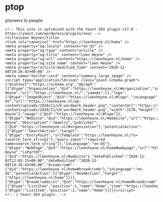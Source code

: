 # ptop
pioneers to people 
<!DOCTYPE html>
<html lang="en-US" data-semplice="5.3.2">
	<head>
		<meta charset="UTF-8" />
		<meta name="viewport" content="width=device-width, initial-scale=1.0, maximum-scale=1.0" />
		<meta name='robots' content='index, follow, max-image-preview:large, max-snippet:-1, max-video-preview:-1' />

	<!-- This site is optimized with the Yoast SEO plugin v17.6 - https://yoast.com/wordpress/plugins/seo/ -->
	<title>Leen Heyne</title>
	<link rel="canonical" href="https://leenheyne.nl/home" />
	<meta property="og:locale" content="en_US" />
	<meta property="og:type" content="article" />
	<meta property="og:title" content="Leen Heyne" />
	<meta property="og:url" content="https://leenheyne.nl/home" />
	<meta property="og:site_name" content="Leen Heyne" />
	<meta property="article:modified_time" content="2020-12-08T19:26:43+00:00" />
	<meta name="twitter:card" content="summary_large_image" />
	<script type="application/ld+json" class="yoast-schema-graph">{"@context":"https://schema.org","@graph":[{"@type":"Organization","@id":"https://leenheyne.nl/#organization","name":"Leen Heyne","url":"https://leenheyne.nl/","sameAs":[],"logo":{"@type":"ImageObject","@id":"https://leenheyne.nl/#logo","inLanguage":"en-US","url":"https://leenheyne.nl/wp-content/uploads/2020/11/LH_wordmark_header.png","contentUrl":"https://leenheyne.nl/wp-content/uploads/2020/11/LH_wordmark_header.png","width":3170,"height":374,"caption":"Leen Heyne"},"image":{"@id":"https://leenheyne.nl/#logo"}},{"@type":"WebSite","@id":"https://leenheyne.nl/#website","url":"https://leenheyne.nl/","name":"Leen Heyne","description":"Jewelry","publisher":{"@id":"https://leenheyne.nl/#organization"},"potentialAction":[{"@type":"SearchAction","target":{"@type":"EntryPoint","urlTemplate":"https://leenheyne.nl/?s={search_term_string}"},"query-input":"required name=search_term_string"}],"inLanguage":"en-US"},{"@type":"WebPage","@id":"https://leenheyne.nl/home#webpage","url":"https://leenheyne.nl/home","name":"Leen Heyne","isPartOf":{"@id":"https://leenheyne.nl/#website"},"datePublished":"2020-11-02T12:02:15+00:00","dateModified":"2020-12-08T19:26:43+00:00","breadcrumb":{"@id":"https://leenheyne.nl/home#breadcrumb"},"inLanguage":"en-US","potentialAction":[{"@type":"ReadAction","target":["https://leenheyne.nl/home"]}]},{"@type":"BreadcrumbList","@id":"https://leenheyne.nl/home#breadcrumb","itemListElement":[{"@type":"ListItem","position":1,"name":"Home","item":"https://leenheyne.nl/"},{"@type":"ListItem","position":2,"name":"Home"}]}]}</script>
	<!-- / Yoast SEO plugin. -->


<link rel='dns-prefetch' href='//s.w.org' />
		<script type="text/javascript">
			window._wpemojiSettings = {"baseUrl":"https:\/\/s.w.org\/images\/core\/emoji\/13.1.0\/72x72\/","ext":".png","svgUrl":"https:\/\/s.w.org\/images\/core\/emoji\/13.1.0\/svg\/","svgExt":".svg","source":{"concatemoji":"https:\/\/leenheyne.nl\/wp-includes\/js\/wp-emoji-release.min.js?ver=5.8.2"}};
			!function(e,a,t){var n,r,o,i=a.createElement("canvas"),p=i.getContext&&i.getContext("2d");function s(e,t){var a=String.fromCharCode;p.clearRect(0,0,i.width,i.height),p.fillText(a.apply(this,e),0,0);e=i.toDataURL();return p.clearRect(0,0,i.width,i.height),p.fillText(a.apply(this,t),0,0),e===i.toDataURL()}function c(e){var t=a.createElement("script");t.src=e,t.defer=t.type="text/javascript",a.getElementsByTagName("head")[0].appendChild(t)}for(o=Array("flag","emoji"),t.supports={everything:!0,everythingExceptFlag:!0},r=0;r<o.length;r++)t.supports[o[r]]=function(e){if(!p||!p.fillText)return!1;switch(p.textBaseline="top",p.font="600 32px Arial",e){case"flag":return s([127987,65039,8205,9895,65039],[127987,65039,8203,9895,65039])?!1:!s([55356,56826,55356,56819],[55356,56826,8203,55356,56819])&&!s([55356,57332,56128,56423,56128,56418,56128,56421,56128,56430,56128,56423,56128,56447],[55356,57332,8203,56128,56423,8203,56128,56418,8203,56128,56421,8203,56128,56430,8203,56128,56423,8203,56128,56447]);case"emoji":return!s([10084,65039,8205,55357,56613],[10084,65039,8203,55357,56613])}return!1}(o[r]),t.supports.everything=t.supports.everything&&t.supports[o[r]],"flag"!==o[r]&&(t.supports.everythingExceptFlag=t.supports.everythingExceptFlag&&t.supports[o[r]]);t.supports.everythingExceptFlag=t.supports.everythingExceptFlag&&!t.supports.flag,t.DOMReady=!1,t.readyCallback=function(){t.DOMReady=!0},t.supports.everything||(n=function(){t.readyCallback()},a.addEventListener?(a.addEventListener("DOMContentLoaded",n,!1),e.addEventListener("load",n,!1)):(e.attachEvent("onload",n),a.attachEvent("onreadystatechange",function(){"complete"===a.readyState&&t.readyCallback()})),(n=t.source||{}).concatemoji?c(n.concatemoji):n.wpemoji&&n.twemoji&&(c(n.twemoji),c(n.wpemoji)))}(window,document,window._wpemojiSettings);
		</script>
		<style type="text/css">
img.wp-smiley,
img.emoji {
	display: inline !important;
	border: none !important;
	box-shadow: none !important;
	height: 1em !important;
	width: 1em !important;
	margin: 0 .07em !important;
	vertical-align: -0.1em !important;
	background: none !important;
	padding: 0 !important;
}
</style>
	<link rel='stylesheet' id='wp-block-library-css'  href='https://leenheyne.nl/wp-includes/css/dist/block-library/style.min.css?ver=5.8.2' type='text/css' media='all' />
<link rel='stylesheet' id='semplice-stylesheet-css'  href='https://leenheyne.nl/wp-content/themes/semplice5/style.css?ver=5.3.2' type='text/css' media='all' />
<link rel='stylesheet' id='semplice-frontend-stylesheet-css'  href='https://leenheyne.nl/wp-content/themes/semplice5/assets/css/frontend.min.css?ver=5.3.2' type='text/css' media='all' />
<link rel='stylesheet' id='mediaelement-css'  href='https://leenheyne.nl/wp-includes/js/mediaelement/mediaelementplayer-legacy.min.css?ver=4.2.16' type='text/css' media='all' />
<script type='text/javascript' src='https://leenheyne.nl/wp-includes/js/jquery/jquery.min.js?ver=3.6.0' id='jquery-core-js'></script>
<script type='text/javascript' src='https://leenheyne.nl/wp-includes/js/jquery/jquery-migrate.min.js?ver=3.3.2' id='jquery-migrate-js'></script>
<link rel="https://api.w.org/" href="https://leenheyne.nl/wp-json/" /><link rel="alternate" type="application/json" href="https://leenheyne.nl/wp-json/wp/v2/pages/107" /><link rel="EditURI" type="application/rsd+xml" title="RSD" href="https://leenheyne.nl/xmlrpc.php?rsd" />
<link rel="wlwmanifest" type="application/wlwmanifest+xml" href="https://leenheyne.nl/wp-includes/wlwmanifest.xml" /> 
<link rel='shortlink' href='https://leenheyne.nl/?p=107' />
<link rel="alternate" type="application/json+oembed" href="https://leenheyne.nl/wp-json/oembed/1.0/embed?url=https%3A%2F%2Fleenheyne.nl%2Fhome" />
<link rel="alternate" type="text/xml+oembed" href="https://leenheyne.nl/wp-json/oembed/1.0/embed?url=https%3A%2F%2Fleenheyne.nl%2Fhome&#038;format=xml" />
<style type="text/css" id="semplice-webfonts-selfhosted">@font-face {font-family: 'Signifier-Regular';src: url('https://leenheyne.nl/wp-content/uploads/2020/10/Signifier-Regular.woff') format('woff');src: url('https://leenheyne.nl/wp-content/uploads/2020/10/Signifier-Regular.woff2') format('woff2');}@font-face {font-family: 'Signifier-RegularItalic';src: url('https://leenheyne.nl/wp-content/uploads/2020/10/Signifier-RegularItalic.woff') format('woff');}</style><style type="text/css" id="semplice-webfonts-css">.font_kwljoxeik, [data-font="font_kwljoxeik"], [data-font="font_kwljoxeik"] li a, #content-holder h1, #content-holder h2, #content-holder h3, #content-holder h4, #content-holder h5, #content-holder h6, #content-holder p, #content-holder li {font-family: "Signifier-Regular", sans-serif;font-weight: 400;font-style: normal;}.font_l6bu892dr, [data-font="font_l6bu892dr"], [data-font="font_l6bu892dr"] li a {font-family: "Signifier-RegularItalic", sans-serif;font-weight: 400;font-style: normal;}</style>
		<style type="text/css" id="semplice-custom-css">
			
				@media screen and (min-width: 1170px) {
					.container-fluid, .container, .admin-container {
						padding: 0 1.66667rem 0 1.66667rem;
					}
				}
			.container {
			max-width: 1230px;
		}@media screen and (max-width: 1169px) { .row {
			margin-left: -15px;
			margin-right: -15px;
		}.column, .grid-column {
			padding-left: 15px;
			padding-right: 15px;
		}}@media screen and (min-width: 1170px) { .row {
			margin-left: -15px;
			margin-right: -15px;
		}.column, .grid-column {
			padding-left: 15px;
			padding-right: 15px;
		}}
			#content-holder p, #content-holder li { font-size: 0.8888888888888888rem;line-height: 1.5555555555556;}#content-holder .is-content p { margin-bottom: 1.5555555555556em; }@media screen and (min-width: 992px) and (max-width: 1169.98px) { }@media screen and (min-width: 768px) and (max-width: 991.98px) { #content-holder p { font-size: 0.78rem;}}@media screen and (min-width: 544px) and (max-width: 767.98px) { #content-holder p { font-size: 0.78rem;}}@media screen and (max-width: 543.98px) { #content-holder p { font-size: 1rem;}}
			
			
		.project-panel {
			background: #f5f5f5;
			padding: 2.5rem 0rem;
		}
		[data-pp-gutter="no"] .project-panel .pp-thumbs,
		.project-panel .pp-thumbs {
			margin-bottom: -1.666666666666667rem;
		}
		#content-holder .panel-label, .projectnav-preview .panel-label {
			color: #000000;
			font-size: 1.777777777777778rem;
			text-transform: none;
			padding-left: 0rem;
			padding-bottom: 1.666666666666667rem;
			text-align: left;
			line-height: 1;
		}
		.project-panel .pp-title {
			padding: 0.5555555555555556rem 0rem 1.666666666666667rem 0rem;
		}
		.project-panel .pp-title a {
			color: #000000; 
			font-size: 0.7222222222222222rem; 
			text-transform: none;
		} 
		.project-panel .pp-title span {
			color: #999999;
			font-size: 0.7222222222222222rem;
			text-transform: none;
		}
		.semplice-next-prev {
			background: #ffffff;
			padding: 0rem 0rem 0rem 0rem;
		}
		.semplice-next-prev .np-inner {
			height: 10rem;
		}
		.semplice-next-prev .np-inner .np-link .np-prefix,
		.semplice-next-prev .np-inner .np-link .np-label {
			color: #000000;
			font-size: 1.555555555555556rem;
			text-transform: none;
			letter-spacing: 0rem;
		}
		.semplice-next-prev .np-inner .np-link .np-text-above {
			padding-bottom: 2px;
		}
		.semplice-next-prev .np-inner .np-link .np-label-above {
			color: #aaaaaa;
			font-size: 0.7777777777777778rem;
			text-transform: uppercase;
			letter-spacing: 1px;
		}
		.semplice-next-prev .np-inner .np-link .np-text {
			padding: 0rem 0rem;
		}
		.semplice-next .np-text {
			margin-right: -0rem;
		}
		.semplice-next-prev .nextprev-seperator {
			width: 1px;
			margin: 1.666666666666667rem -0px;
			background: #000000;
		}
	
			.np-link:hover {
				background: #ffffff;
			}
			.np-link:hover .np-text .np-label,
			.np-link:hover .np-text .np-prefix {
				color: #000000 !important;
			}
			.np-link:hover .np-label-above {
				color: #000000 !important;
			}
		
			.is-content { color: #1D1D1B; }a { color: #1d1d1b; }a:hover { color: #666666; }
			#content-holder .thumb .thumb-inner .thumb-hover {background-color: rgba(0, 0, 0, 0.5);background-size: auto;background-position: 0% 0%;background-repeat: no-repeat;}#content-holder .thumb .thumb-hover-meta { padding: 2.22rem; }#content-holder .thumb .thumb-hover-meta .title { color: #ffffff; font-size: 1.33rem; text-transform: none; }#content-holder .thumb .thumb-hover-meta .category { color: #999999; font-size: 1rem; text-transform: none; }#content-holder .thumb video { opacity: 1; }
		</style>
	
		<style type="text/css" id="107-post-css">
			#content-107 #section_2net2q6rv {padding-top: 3.3333333333333335rem;padding-bottom: 6.666666666666667rem;}@media screen and (min-width: 544px) and (max-width: 767.98px) { #content-107 #section_2net2q6rv {padding-top: 3.3333333333333335rem;padding-bottom: 5.555555555555555rem;}}@media screen and (max-width: 543.98px) { #content-107 #section_2net2q6rv {padding-bottom: 5.555555555555555rem;}}#content-107 #content_4db549o03 {padding-top: 0rem;padding-right: 1.1111111111111112rem;padding-left: 1.1111111111111112rem;}#content-107 #content_4db549o03 .is-content {}@media screen and (min-width: 992px) and (max-width: 1169.98px) { #content-107 #content_4db549o03 {padding-right: 2.2222222222222223rem;padding-left: 2.2222222222222223rem;}#content-107 #content_4db549o03 .is-content {}}@media screen and (min-width: 768px) and (max-width: 991.98px) { #content-107 #content_4db549o03 {padding-right: 1.6666666666666667rem;padding-left: 1.6666666666666667rem;}#content-107 #content_4db549o03 .is-content {}}@media screen and (min-width: 544px) and (max-width: 767.98px) { #content-107 #content_4db549o03 {padding-right: 1.6666666666666667rem;padding-left: 1.6666666666666667rem;}#content-107 #content_4db549o03 .is-content {}}@media screen and (max-width: 543.98px) { #content-107 #content_4db549o03 {padding-right: 1.1111111111111112rem;padding-left: 1.1111111111111112rem;}#content-107 #content_4db549o03 .is-content {}}#content-107 #section_cjm94noo3 {padding-bottom: 6.666666666666667rem;}@media screen and (min-width: 544px) and (max-width: 767.98px) { #content-107 #section_cjm94noo3 {padding-bottom: 5.555555555555555rem;}}@media screen and (max-width: 543.98px) { #content-107 #section_cjm94noo3 {padding-bottom: 5.555555555555555rem;}}#content-107 #content_5th36az82 {padding-right: 0rem;padding-left: 0rem;}#content-107 #content_5th36az82 .is-content {}@media screen and (min-width: 768px) and (max-width: 991.98px) { #content-107 #content_5th36az82 {padding-right: 1.6666666666666667rem;padding-left: 1.6666666666666667rem;}#content-107 #content_5th36az82 .is-content {}}@media screen and (min-width: 544px) and (max-width: 767.98px) { #content-107 #content_5th36az82 {padding-right: 1.6666666666666667rem;padding-left: 1.6666666666666667rem;}#content-107 #content_5th36az82 .is-content {}}@media screen and (max-width: 543.98px) { #content-107 #content_5th36az82 {padding-right: 1.1111111111111112rem;padding-left: 1.1111111111111112rem;}#content-107 #content_5th36az82 .is-content {}}#content-107 #section_f10bb8e9d {padding-top: 0rem;padding-bottom: 6.666666666666667rem;}@media screen and (min-width: 544px) and (max-width: 767.98px) { #content-107 #section_f10bb8e9d {padding-bottom: 5.555555555555555rem;}}@media screen and (max-width: 543.98px) { #content-107 #section_f10bb8e9d {padding-bottom: 5.555555555555555rem;}}#content-107 #content_e03023b2f {padding-top: 0rem;padding-right: 0rem;padding-left: 0rem;}#content-107 #content_e03023b2f .is-content {}@media screen and (min-width: 992px) and (max-width: 1169.98px) { #content-107 #content_e03023b2f {padding-right: 1.6666666666666667rem;padding-left: 1.6666666666666667rem;}#content-107 #content_e03023b2f .is-content {}}@media screen and (min-width: 768px) and (max-width: 991.98px) { #content-107 #content_e03023b2f {padding-right: 1.6666666666666667rem;padding-left: 1.6666666666666667rem;}#content-107 #content_e03023b2f .is-content {}}@media screen and (min-width: 544px) and (max-width: 767.98px) { #content-107 #content_e03023b2f {padding-right: 11.11111111111111rem;padding-left: 11.11111111111111rem;}#content-107 #content_e03023b2f .is-content {}}@media screen and (max-width: 543.98px) { #content-107 #content_e03023b2f {padding-right: 5.555555555555555rem;padding-left: 5.555555555555555rem;}#content-107 #content_e03023b2f .is-content {}}#content-107 #section_5bfbfa1ff {padding-top: 0rem;padding-bottom: 6.666666666666667rem;}@media screen and (min-width: 544px) and (max-width: 767.98px) { #content-107 #section_5bfbfa1ff {padding-bottom: 5.555555555555555rem;}}@media screen and (max-width: 543.98px) { #content-107 #section_5bfbfa1ff {padding-bottom: 5.555555555555555rem;}}#content-107 #content_1c1ce8733 {padding-top: 0rem;padding-right: 1.1111111111111112rem;padding-left: 1.1111111111111112rem;}#content-107 #content_1c1ce8733 .is-content {}@media screen and (min-width: 992px) and (max-width: 1169.98px) { #content-107 #content_1c1ce8733 {padding-right: 2.2222222222222223rem;padding-left: 2.2222222222222223rem;}#content-107 #content_1c1ce8733 .is-content {}}@media screen and (min-width: 768px) and (max-width: 991.98px) { #content-107 #content_1c1ce8733 {padding-right: 1.6666666666666667rem;padding-left: 1.6666666666666667rem;}#content-107 #content_1c1ce8733 .is-content {}}@media screen and (min-width: 544px) and (max-width: 767.98px) { #content-107 #content_1c1ce8733 {padding-right: 1.6666666666666667rem;padding-left: 1.6666666666666667rem;}#content-107 #content_1c1ce8733 .is-content {}}@media screen and (max-width: 543.98px) { #content-107 #content_1c1ce8733 {padding-right: 1.1111111111111112rem;padding-left: 1.1111111111111112rem;}#content-107 #content_1c1ce8733 .is-content {}}#content-107 #section_4f0c2a7aa {padding-top: 0rem;padding-bottom: 6.666666666666667rem;}@media screen and (min-width: 544px) and (max-width: 767.98px) { #content-107 #section_4f0c2a7aa {padding-bottom: 5.555555555555555rem;}}@media screen and (max-width: 543.98px) { #content-107 #section_4f0c2a7aa {padding-bottom: 5.555555555555555rem;}}#content-107 #content_dd05d9693 {padding-top: 0rem;padding-right: 1.1111111111111112rem;padding-left: 1.1111111111111112rem;}#content-107 #content_dd05d9693 .is-content {}@media screen and (min-width: 992px) and (max-width: 1169.98px) { #content-107 #content_dd05d9693 {padding-right: 2.2222222222222223rem;padding-left: 2.2222222222222223rem;}#content-107 #content_dd05d9693 .is-content {}}@media screen and (min-width: 768px) and (max-width: 991.98px) { #content-107 #content_dd05d9693 {padding-right: 1.6666666666666667rem;padding-left: 1.6666666666666667rem;}#content-107 #content_dd05d9693 .is-content {}}@media screen and (min-width: 544px) and (max-width: 767.98px) { #content-107 #content_dd05d9693 {padding-right: 1.6666666666666667rem;padding-left: 1.6666666666666667rem;}#content-107 #content_dd05d9693 .is-content {}}@media screen and (max-width: 543.98px) { #content-107 #content_dd05d9693 {padding-right: 1.1111111111111112rem;padding-left: 1.1111111111111112rem;}#content-107 #content_dd05d9693 .is-content {}}#content-107 #section_d7qjiwczy {padding-bottom: 6.666666666666667rem;}@media screen and (min-width: 544px) and (max-width: 767.98px) { #content-107 #section_d7qjiwczy {padding-bottom: 5.555555555555555rem;}}@media screen and (max-width: 543.98px) { #content-107 #section_d7qjiwczy {padding-bottom: 5.555555555555555rem;}}#content-107 #content_gxc4lzi4q {padding-right: 0rem;padding-left: 0rem;}#content-107 #content_gxc4lzi4q .is-content {}@media screen and (min-width: 992px) and (max-width: 1169.98px) { #content-107 #content_gxc4lzi4q {padding-right: 2.7777777777777777rem;padding-left: 2.7777777777777777rem;}#content-107 #content_gxc4lzi4q .is-content {}}@media screen and (min-width: 768px) and (max-width: 991.98px) { #content-107 #content_gxc4lzi4q {padding-right: 2.7777777777777777rem;padding-left: 2.7777777777777777rem;}#content-107 #content_gxc4lzi4q .is-content {}}@media screen and (min-width: 544px) and (max-width: 767.98px) { #content-107 #content_gxc4lzi4q {padding-right: 5.555555555555555rem;padding-left: 5.555555555555555rem;}#content-107 #content_gxc4lzi4q .is-content {}}@media screen and (max-width: 543.98px) { #content-107 #content_gxc4lzi4q {padding-right: 1.1111111111111112rem;padding-left: 1.1111111111111112rem;}#content-107 #content_gxc4lzi4q .is-content {}}#content-107 #section_e591f7ae6 {padding-top: 0rem;padding-bottom: 6.666666666666667rem;}@media screen and (min-width: 544px) and (max-width: 767.98px) { #content-107 #section_e591f7ae6 {padding-bottom: 5.555555555555555rem;}}@media screen and (max-width: 543.98px) { #content-107 #section_e591f7ae6 {padding-bottom: 5.555555555555555rem;}}#content-107 #content_e038cb949 {padding-top: 0rem;padding-right: 1.1111111111111112rem;padding-left: 1.1111111111111112rem;}#content-107 #content_e038cb949 .is-content {}@media screen and (min-width: 992px) and (max-width: 1169.98px) { #content-107 #content_e038cb949 {padding-right: 2.2222222222222223rem;padding-left: 2.2222222222222223rem;}#content-107 #content_e038cb949 .is-content {}}@media screen and (min-width: 768px) and (max-width: 991.98px) { #content-107 #content_e038cb949 {padding-right: 1.6666666666666667rem;padding-left: 1.6666666666666667rem;}#content-107 #content_e038cb949 .is-content {}}@media screen and (min-width: 544px) and (max-width: 767.98px) { #content-107 #content_e038cb949 {padding-right: 1.6666666666666667rem;padding-left: 1.6666666666666667rem;}#content-107 #content_e038cb949 .is-content {}}@media screen and (max-width: 543.98px) { #content-107 #content_e038cb949 {padding-right: 1.1111111111111112rem;padding-left: 1.1111111111111112rem;}#content-107 #content_e038cb949 .is-content {}}#content-107 #section_i2iz15g10 {padding-top: 0rem;padding-bottom: 6.666666666666667rem;}@media screen and (min-width: 544px) and (max-width: 767.98px) { #content-107 #section_i2iz15g10 {padding-bottom: 5.555555555555555rem;}}@media screen and (max-width: 543.98px) { #content-107 #section_i2iz15g10 {padding-bottom: 5.555555555555555rem;}}#content-107 #content_tkym3oh4y {padding-top: 0rem;padding-right: 1.1111111111111112rem;padding-left: 1.1111111111111112rem;}#content-107 #content_tkym3oh4y .is-content {}@media screen and (min-width: 992px) and (max-width: 1169.98px) { #content-107 #content_tkym3oh4y {padding-right: 2.2222222222222223rem;padding-left: 2.2222222222222223rem;}#content-107 #content_tkym3oh4y .is-content {}}@media screen and (min-width: 768px) and (max-width: 991.98px) { #content-107 #content_tkym3oh4y {padding-right: 1.6666666666666667rem;padding-left: 1.6666666666666667rem;}#content-107 #content_tkym3oh4y .is-content {}}@media screen and (min-width: 544px) and (max-width: 767.98px) { #content-107 #content_tkym3oh4y {padding-right: 1.6666666666666667rem;padding-left: 1.6666666666666667rem;}#content-107 #content_tkym3oh4y .is-content {}}@media screen and (max-width: 543.98px) { #content-107 #content_tkym3oh4y {padding-right: 1.1111111111111112rem;padding-left: 1.1111111111111112rem;}#content-107 #content_tkym3oh4y .is-content {}}#content-107 #section_fba0efa0a {padding-bottom: 6.666666666666667rem;}@media screen and (min-width: 544px) and (max-width: 767.98px) { #content-107 #section_fba0efa0a {padding-bottom: 5.555555555555555rem;}}@media screen and (max-width: 543.98px) { #content-107 #section_fba0efa0a {padding-bottom: 5.555555555555555rem;}}#content-107 #content_852d9b37d {padding-right: 0rem;padding-left: 0rem;}#content-107 #content_852d9b37d .is-content {}@media screen and (min-width: 992px) and (max-width: 1169.98px) { #content-107 #content_852d9b37d {padding-right: 1.6666666666666667rem;padding-left: 1.6666666666666667rem;}#content-107 #content_852d9b37d .is-content {}}@media screen and (min-width: 768px) and (max-width: 991.98px) { #content-107 #content_852d9b37d {padding-right: 1.6666666666666667rem;padding-left: 1.6666666666666667rem;}#content-107 #content_852d9b37d .is-content {}}@media screen and (min-width: 544px) and (max-width: 767.98px) { #content-107 #content_852d9b37d {padding-right: 1.6666666666666667rem;padding-left: 1.6666666666666667rem;}#content-107 #content_852d9b37d .is-content {}}@media screen and (max-width: 543.98px) { #content-107 #content_852d9b37d {padding-right: 1.1111111111111112rem;padding-left: 1.1111111111111112rem;}#content-107 #content_852d9b37d .is-content {}}#content-107 #section_04b23c7f8 {padding-bottom: 6.666666666666667rem;}@media screen and (min-width: 544px) and (max-width: 767.98px) { #content-107 #section_04b23c7f8 {padding-bottom: 5.555555555555555rem;}}@media screen and (max-width: 543.98px) { #content-107 #section_04b23c7f8 {padding-bottom: 5.555555555555555rem;}}#content-107 #content_3cf1df4c6 {padding-right: 1.1111111111111112rem;padding-left: 1.1111111111111112rem;}#content-107 #content_3cf1df4c6 .is-content {}@media screen and (min-width: 992px) and (max-width: 1169.98px) { #content-107 #content_3cf1df4c6 {padding-right: 2.2222222222222223rem;padding-left: 2.2222222222222223rem;}#content-107 #content_3cf1df4c6 .is-content {}}@media screen and (min-width: 768px) and (max-width: 991.98px) { #content-107 #content_3cf1df4c6 {padding-right: 1.6666666666666667rem;padding-left: 1.6666666666666667rem;}#content-107 #content_3cf1df4c6 .is-content {}}@media screen and (min-width: 544px) and (max-width: 767.98px) { #content-107 #content_3cf1df4c6 {padding-right: 1.6666666666666667rem;padding-left: 1.6666666666666667rem;}#content-107 #content_3cf1df4c6 .is-content {}}@media screen and (max-width: 543.98px) { #content-107 #content_3cf1df4c6 {padding-right: 1.1111111111111112rem;padding-left: 1.1111111111111112rem;}#content-107 #content_3cf1df4c6 .is-content {}}#content-107 #section_4ffb8d62d {padding-top: 0rem;padding-bottom: 3.3333333333333335rem;}@media screen and (min-width: 544px) and (max-width: 767.98px) { #content-107 #section_4ffb8d62d {padding-bottom: 5.555555555555555rem;}}@media screen and (max-width: 543.98px) { #content-107 #section_4ffb8d62d {padding-bottom: 5.555555555555555rem;}}#content-107 #content_83022d7a6 {padding-top: 0rem;padding-right: 1.1111111111111112rem;padding-left: 1.1111111111111112rem;}#content-107 #content_83022d7a6 .is-content {}@media screen and (min-width: 992px) and (max-width: 1169.98px) { #content-107 #content_83022d7a6 {padding-right: 2.2222222222222223rem;padding-left: 2.2222222222222223rem;}#content-107 #content_83022d7a6 .is-content {}}@media screen and (min-width: 768px) and (max-width: 991.98px) { #content-107 #content_83022d7a6 {padding-right: 1.6666666666666667rem;padding-left: 1.6666666666666667rem;}#content-107 #content_83022d7a6 .is-content {}}@media screen and (min-width: 544px) and (max-width: 767.98px) { #content-107 #content_83022d7a6 {padding-right: 1.6666666666666667rem;padding-left: 1.6666666666666667rem;}#content-107 #content_83022d7a6 .is-content {}}@media screen and (max-width: 543.98px) { #content-107 #content_83022d7a6 {padding-right: 1.1111111111111112rem;padding-left: 1.1111111111111112rem;}#content-107 #content_83022d7a6 .is-content {}}#content-107 #section_v8yb02bpq {padding-bottom: 6.666666666666667rem;}#content-107 #content_9vkv42m0u {padding-right: 0rem;padding-left: 0rem;}#content-107 #content_9vkv42m0u .is-content {}@media screen and (min-width: 992px) and (max-width: 1169.98px) { #content-107 #content_9vkv42m0u {padding-right: 2.7777777777777777rem;padding-left: 2.7777777777777777rem;}#content-107 #content_9vkv42m0u .is-content {}}@media screen and (min-width: 768px) and (max-width: 991.98px) { #content-107 #content_9vkv42m0u {padding-right: 2.7777777777777777rem;padding-left: 2.7777777777777777rem;}#content-107 #content_9vkv42m0u .is-content {}}@media screen and (min-width: 544px) and (max-width: 767.98px) { #content-107 #content_9vkv42m0u {padding-right: 1.6666666666666667rem;padding-left: 1.6666666666666667rem;}#content-107 #content_9vkv42m0u .is-content {}}@media screen and (max-width: 543.98px) { #content-107 #content_9vkv42m0u {padding-right: 1.1111111111111112rem;padding-left: 1.1111111111111112rem;}#content-107 #content_9vkv42m0u .is-content {}}#content-107 .transition-wrap {background-color: #e8e4e2;}#content-107 #section_3bbf0048b {padding-top: 3.3333333333333335rem;padding-bottom: 3.3333333333333335rem;}@media screen and (max-width: 543.98px) { #content-107 #content_9d7ce1338 {padding-right: 0rem;padding-left: 1.1111111111111112rem;}#content-107 #content_9d7ce1338 .is-content {}}#content-107 #content_803c7fd9a {padding-right: 0rem;padding-left: 3.0555555555555554rem;}#content-107 #content_803c7fd9a .is-content {}@media screen and (min-width: 992px) and (max-width: 1169.98px) { #content-107 #content_803c7fd9a {padding-left: 2.7777777777777777rem;}#content-107 #content_803c7fd9a .is-content {}}@media screen and (min-width: 768px) and (max-width: 991.98px) { #content-107 #content_803c7fd9a {padding-left: 2.2222222222222223rem;}#content-107 #content_803c7fd9a .is-content {}}@media screen and (min-width: 544px) and (max-width: 767.98px) { #content-107 #content_803c7fd9a {padding-bottom: 0rem;padding-left: 0rem;}#content-107 #content_803c7fd9a .is-content {}}@media screen and (max-width: 543.98px) { #content-107 #content_803c7fd9a {padding-left: 1.1111111111111112rem;}#content-107 #content_803c7fd9a .is-content {}}@media screen and (max-width: 543.98px) { #content-107 #content_65f9e1353 {padding-left: 1.1111111111111112rem;}#content-107 #content_65f9e1353 .is-content {}}
			.nav_jki4u6afj { background-color: rgba(245, 245, 245, 0);; }.nav_jki4u6afj { height: 5.555555555555555rem; }.is-frontend #content-107 .sections { margin-top: 5.555555555555555rem; }.nav_jki4u6afj { padding-top: 0rem; }.nav_jki4u6afj { padding-bottom: 0rem; }.nav_jki4u6afj .navbar-inner .navbar-left, .nav_jki4u6afj .navbar-inner .navbar-center, .nav_jki4u6afj .navbar-inner .navbar-distributed { left: 1.6666666666666667rem; }.nav_jki4u6afj .container-fluid .navbar-inner .navbar-right, .nav_jki4u6afj .container-fluid .navbar-inner .navbar-distributed { right: 1.6666666666666667rem; }.nav_jki4u6afj .container-fluid .hamburger a:after { padding-right: 1.1111111111111rem; }.nav_jki4u6afj .navbar-inner .logo { padding-left: 6.666666666666667rem; }.nav_jki4u6afj .navbar-inner .logo { padding-right: 6.666666666666667rem; }.nav_jki4u6afj .logo img, .nav_jki4u6afj .logo svg { width: 16.666666666666668rem; }.nav_jki4u6afj .navbar-inner .logo { align-items: center; }.nav_jki4u6afj .navbar-inner .hamburger a.menu-icon span { background-color: #000000; }.nav_jki4u6afj .navbar-inner .hamburger a.menu-icon { width: 1.3888888888888888rem; }.nav_jki4u6afj .navbar-inner .hamburger a.menu-icon span { height: 1px; }.nav_jki4u6afj .navbar-inner .hamburger a.open-menu span::before { transform: translateY(-10px); }.nav_jki4u6afj .navbar-inner .hamburger a.open-menu span::after { transform: translateY(10px); }.nav_jki4u6afj .navbar-inner .hamburger a.open-menu:hover span::before { transform: translateY(-12px); }.nav_jki4u6afj .navbar-inner .hamburger a.open-menu:hover span::after { transform: translateY(12px); }.nav_jki4u6afj .navbar-inner .hamburger a.menu-icon { height: 21px; }.nav_jki4u6afj .navbar-inner .hamburger a.menu-icon span { margin-top: 10.5px; }.nav_jki4u6afj .navbar-inner nav ul li a span { font-size: 0.8888888888888888rem; }.nav_jki4u6afj .navbar-inner nav ul li a span { color: #1d1d1b; }.nav_jki4u6afj .navbar-inner nav ul li a { padding-left: 3.8888888888889rem; }.nav_jki4u6afj .navbar-inner nav ul li a { padding-right: 3.8888888888889rem; }.nav_jki4u6afj .navbar-inner nav ul li a span { text-transform: none; }.nav_jki4u6afj .navbar-inner nav ul li a:hover span, .navbar-inner nav ul li.current-menu-item a span, .navbar-inner nav ul li.current_page_item a span, .nav_jki4u6afj .navbar-inner nav ul li.wrap-focus a span { color: #757575; }.nav_jki4u6afj .navbar-inner nav ul li.current-menu-item a span { color: #757575; }.nav_jki4u6afj .navbar-inner nav ul li.current_page_item a span { color: #757575; }[data-post-type="project"] .navbar-inner nav ul li.portfolio-grid a span, [data-post-type="post"] .navbar-inner nav ul li.blog-overview a span { color: #757575; }#overlay-menu { background-color: rgba(231, 228, 226, 1); }#overlay-menu .overlay-menu-inner nav { text-align: center; }#overlay-menu .overlay-menu-inner nav ul li a span { font-size: 2.3333333333333335rem; }#overlay-menu .overlay-menu-inner nav ul li a span { color: #1d1d1b; }#overlay-menu .overlay-menu-inner nav ul li a { padding-top: 0.69444444444444rem; }#overlay-menu .overlay-menu-inner nav ul li a { padding-bottom: 0.69444444444444rem; }#overlay-menu .overlay-menu-inner nav ul li a:hover span { color: #757575; }#overlay-menu .overlay-menu-inner nav ul li.current-menu-item a span { color: #757575; }#overlay-menu .overlay-menu-inner nav ul li.current_page_item a span { color: #757575; }[data-post-type="project"] #overlay-menu .overlay-menu-inner nav ul li.portfolio-grid a span, [data-post-type="post"] #overlay-menu .overlay-menu-inner nav ul li.blog-overview a span { color: #757575; }@media screen and (min-width: 992px) and (max-width: 1169.98px) { .nav_jki4u6afj .navbar-inner .logo { padding-left: 4.444444444444445rem; }.nav_jki4u6afj .navbar-inner .logo { padding-right: 4.444444444444445rem; }.nav_jki4u6afj .navbar-inner .hamburger a.menu-icon { height: 21px; }.nav_jki4u6afj .navbar-inner .hamburger a.menu-icon span { margin-top: 10.5px; }.nav_jki4u6afj .navbar-inner nav ul li a { padding-left: 2.7777777777778rem; }.nav_jki4u6afj .navbar-inner nav ul li a { padding-right: 2.7777777777778rem; }}@media screen and (min-width: 768px) and (max-width: 991.98px) { .nav_jki4u6afj .navbar-inner .logo { padding-left: 3.3333333333333335rem; }.nav_jki4u6afj .navbar-inner .logo { padding-right: 3.3333333333333335rem; }.nav_jki4u6afj .navbar-inner .hamburger a.menu-icon { height: 21px; }.nav_jki4u6afj .navbar-inner .hamburger a.menu-icon span { margin-top: 10.5px; }.nav_jki4u6afj .navbar-inner nav ul li a { padding-left: 2.2222222222222rem; }.nav_jki4u6afj .navbar-inner nav ul li a { padding-right: 2.2222222222222rem; }}@media screen and (min-width: 544px) and (max-width: 767.98px) { .nav_jki4u6afj .navbar-inner .logo { padding-left: 1.6666666666666667rem; }.nav_jki4u6afj .navbar-inner .logo { padding-right: 1.6666666666666667rem; }.nav_jki4u6afj .navbar-inner .hamburger a.menu-icon { height: 21px; }.nav_jki4u6afj .navbar-inner .hamburger a.menu-icon span { margin-top: 10.5px; }.nav_jki4u6afj .navbar-inner nav ul li a { padding-left: 1.3888888888889rem; }.nav_jki4u6afj .navbar-inner nav ul li a { padding-right: 1.3888888888889rem; }}@media screen and (max-width: 543.98px) { .nav_jki4u6afj .navbar-inner .navbar-left, .nav_jki4u6afj .navbar-inner .navbar-center, .nav_jki4u6afj .navbar-inner .navbar-distributed { left: 1.6666666666666667rem; }.nav_jki4u6afj .container-fluid .navbar-inner .navbar-right, .nav_jki4u6afj .container-fluid .navbar-inner .navbar-distributed { right: 1.6666666666666667rem; }.nav_jki4u6afj .container-fluid .hamburger a:after { padding-right: 1.1111111111111rem; }.nav_jki4u6afj .navbar-inner .logo { padding-left: 0.5555555555555556rem; }.nav_jki4u6afj .navbar-inner .logo { padding-right: 0.5555555555555556rem; }.nav_jki4u6afj .logo img, .nav_jki4u6afj .logo svg { width: 13.333333333333334rem; }.nav_jki4u6afj .navbar-inner .hamburger a.menu-icon { width: 1.3888888888888888rem; }.nav_jki4u6afj .navbar-inner .hamburger a.open-menu span::before { transform: translateY(-10px); }.nav_jki4u6afj .navbar-inner .hamburger a.open-menu span::after { transform: translateY(10px); }.nav_jki4u6afj .navbar-inner .hamburger a.open-menu:hover span::before { transform: translateY(-12px); }.nav_jki4u6afj .navbar-inner .hamburger a.open-menu:hover span::after { transform: translateY(12px); }.nav_jki4u6afj .navbar-inner .hamburger a.menu-icon { height: 21px; }.nav_jki4u6afj .navbar-inner .hamburger a.menu-icon span { margin-top: 10.5px; }.nav_jki4u6afj .navbar-inner nav ul li a { padding-left: 3.3333333333333rem; }.nav_jki4u6afj .navbar-inner nav ul li a { padding-right: 3.3333333333333rem; }#overlay-menu .overlay-menu-inner nav ul li a span { font-size: 2.3333333333333335rem; }#overlay-menu .overlay-menu-inner nav ul li a { padding-top: 0.83333333333333rem; }#overlay-menu .overlay-menu-inner nav ul li a { padding-bottom: 0.83333333333333rem; }}
		</style>
			<style>html{margin-top:0px!important;}#wpadminbar{top:auto!important;bottom:0;}</style>
		<link rel="shortcut icon" type="image/png" href="https://leenheyne.nl/wp-content/uploads/2020/12/LH_favicon-1.png" sizes="32x32">	</head>
	<body class="page-template-default page page-id-107 is-frontend static-mode static-transitions mejs-semplice-ui"bgcolor="#e8e4e2" data-post-type="page" data-post-id="107">
		<div id="content-holder" data-active-post="107">
			
						<header class="nav_jki4u6afj semplice-navbar active-navbar sticky-nav  scroll-to-top" data-cover-transparent="disabled" data-bg-overlay-visibility="visible" data-mobile-fallback="enabled">
							<div class="container-fluid" data-nav="logo-middle-menu-sides">
								<div class="navbar-inner menu-type-text" data-xl-width="12" data-navbar-type="container-fluid">
									<div class="hamburger navbar-right semplice-menu"><a class="open-menu menu-icon"><span></span></a></div>
									<div class="navbar-center">
										<nav class="standard menu-left" data-font="font_kwljoxeik"><ul class="menu"><li class="menu-item menu-item-type-post_type menu-item-object-page menu-item-169"><a href="https://leenheyne.nl/jewelry-all"><span>Jewelry</span></a></li>
<li class="menu-item menu-item-type-post_type menu-item-object-page menu-item-195"><a href="https://leenheyne.nl/about"><span>About</span></a></ul></nav>
										<div class="logo"><a href="https://leenheyne.nl" title="Leen Heyne"><img src="https://leenheyne.nl/wp-content/uploads/2020/11/LH_wordmark_header.png" alt="logo"></a></div>
										<nav class="standard menu-right" data-font="font_kwljoxeik"><ul class="menu">
<li class="menu-item menu-item-type-post_type menu-item-object-page menu-item-171"><a href="https://leenheyne.nl/archive"><span>Archive</span></a></li>
<li class="menu-item menu-item-type-post_type menu-item-object-page menu-item-172"><a href="https://leenheyne.nl/contact"><span>Contact</span></a></li>
</ul></nav>
									</div>
								</div>
							</div>
						</header>
						
				<div id="overlay-menu">
					<div class="overlay-menu-inner" data-xl-width="12">
						<nav class="overlay-nav" data-justify="center" data-align="align-middle" data-font="font_l6bu892dr">
							<ul class="container"><li class="menu-item menu-item-type-post_type menu-item-object-page menu-item-169"><a href="https://leenheyne.nl/jewelry-all"><span>Jewelry</span></a></li>
<li class="menu-item menu-item-type-post_type menu-item-object-page menu-item-195"><a href="https://leenheyne.nl/about"><span>About</span></a></li>
<li class="menu-item menu-item-type-post_type menu-item-object-page menu-item-171"><a href="https://leenheyne.nl/archive"><span>Archive</span></a></li>
<li class="menu-item menu-item-type-post_type menu-item-object-page menu-item-172"><a href="https://leenheyne.nl/contact"><span>Contact</span></a></li>
</ul>
						</nav>
					</div>
				</div>
			
					
			<div id="content-107" class="content-container active-content  hide-on-init">
				<div class="transition-wrap">
					<div class="sections">
						
					<section id="section_2net2q6rv" class="content-block" data-column-mode-sm="single" data-column-mode-xs="single" data-justify="center" data-layout="grid" >
						<div class="container"><div id="row_lah7u4d2y" class="row"><div id="column_ccgtgdanj" class="column" data-xl-width="5" data-valign="center" >
					<div class="content-wrapper">
						
				<div id="content_4db549o03" class="column-content" data-module="image" >
					<div class="ce-image" data-align="center"><img class="is-content"  src="https://leenheyne.nl/wp-content/uploads/2020/11/LEEN-2523-Edit-1-scaled.jpg" width="1920" height="2560" alt="LEEN-2523-Edit-1" caption="" data-width="original" data-scaling="no"></div>
				</div>
			
					</div>
				</div></div></div>
					</section>				
				
					<section id="section_cjm94noo3" class="content-block" data-column-mode-sm="single" data-column-mode-xs="single" data-justify="center" >
						<div class="container"><div id="row_41jtceli2" class="row"><div id="column_tsibfmdlo" class="column" data-xl-width="6" >
					<div class="content-wrapper">
						
				<div id="content_5th36az82" class="column-content" data-module="text" >
					<div class="is-content"><h5 data-mce-style="text-align: center;" style="text-align: center;"><span class="font_kwljoxeik">"I draw my inspiration from the character of the material, taking great notice of the form it wants to take, following its nature."</span></h5></div>
				</div>
			
					</div>
				</div></div></div>
					</section>				
				
					<section id="section_f10bb8e9d" class="content-block" data-column-mode-sm="single" data-column-mode-xs="single" data-justify="center" data-layout="grid" >
						<div class="container"><div id="row_2e5982d69" class="row"><div id="column_3e9a596f4" class="column" data-xl-width="3" data-valign="center" >
					<div class="content-wrapper">
						
				<div id="content_e03023b2f" class="column-content" data-module="image" >
					<div class="ce-image" data-align="center"><img class="is-content"  src="https://leenheyne.nl/wp-content/uploads/2020/11/twist_charcoal.gif" width="1000" height="1000" alt="twist_charcoal" caption="" data-width="original" data-scaling="no"></div>
				</div>
			
					</div>
				</div></div></div>
					</section>				
				
					<section id="section_5bfbfa1ff" class="content-block" data-column-mode-sm="single" data-column-mode-xs="single" data-justify="center" data-layout="grid" >
						<div class="container"><div id="row_b674c0517" class="row"><div id="column_f4152b910" class="column" data-xl-width="5" data-valign="center" >
					<div class="content-wrapper">
						
				<div id="content_1c1ce8733" class="column-content" data-module="image" >
					<div class="ce-image" data-align="center"><img class="is-content"  src="https://leenheyne.nl/wp-content/uploads/2020/11/LEEN-2129-Edit-1-scaled.jpg" width="1920" height="2560" alt="LEEN-2129-Edit-1" caption="" data-width="original" data-scaling="no"></div>
				</div>
			
					</div>
				</div></div></div>
					</section>				
				
					<section id="section_4f0c2a7aa" class="content-block" data-column-mode-sm="single" data-column-mode-xs="single" data-justify="center" data-layout="grid" >
						<div class="container"><div id="row_f544c9cc2" class="row"><div id="column_69784dc5f" class="column" data-xl-width="5" data-valign="center" >
					<div class="content-wrapper">
						
				<div id="content_dd05d9693" class="column-content" data-module="image" >
					<div class="ce-image" data-align="center"><img class="is-content"  src="https://leenheyne.nl/wp-content/uploads/2020/11/LEEN-3101-Edit-1-scaled.jpg" width="1920" height="2560" alt="LEEN-3101-Edit-1" caption="" data-width="original" data-scaling="no"></div>
				</div>
			
					</div>
				</div></div></div>
					</section>				
				
					<section id="section_d7qjiwczy" class="content-block" data-column-mode-sm="single" data-column-mode-xs="single" data-justify="center" >
						<div class="container"><div id="row_v48s1zpc5" class="row"><div id="column_0u6f0lfds" class="column" data-xl-width="6" >
					<div class="content-wrapper">
						
				<div id="content_gxc4lzi4q" class="column-content" data-module="text" >
					<div class="is-content"><h5 data-mce-style="text-align: center;" style="text-align: center;">LEEN HEYNE endows fine jewelry with a purposeful force, synergising dynamic movement with a strong form of&nbsp;elegance. &nbsp;Precious materials are forever bound in a metallurgic dance of tension.</h5></div>
				</div>
			
					</div>
				</div></div></div>
					</section>				
				
					<section id="section_e591f7ae6" class="content-block" data-column-mode-sm="single" data-column-mode-xs="single" data-justify="center" data-layout="grid" >
						<div class="container"><div id="row_a2c4e8ca4" class="row"><div id="column_3da1d518d" class="column" data-xl-width="5" data-valign="center" >
					<div class="content-wrapper">
						
				<div id="content_e038cb949" class="column-content" data-module="image" >
					<div class="ce-image" data-align="center"><img class="is-content"  src="https://leenheyne.nl/wp-content/uploads/2020/11/LEEN-2642-Edit-1-scaled.jpg" width="1920" height="2560" alt="LEEN-2642-Edit-1" caption="" data-width="original" data-scaling="no"></div>
				</div>
			
					</div>
				</div></div></div>
					</section>				
				
					<section id="section_i2iz15g10" class="content-block" data-column-mode-sm="single" data-column-mode-xs="single" data-justify="center" data-layout="grid" >
						<div class="container"><div id="row_er7r5yegr" class="row"><div id="column_o6wxal8hg" class="column" data-xl-width="5" data-valign="center" >
					<div class="content-wrapper">
						
				<div id="content_tkym3oh4y" class="column-content" data-module="image" >
					<div class="ce-image" data-align="center"><img class="is-content"  src="https://leenheyne.nl/wp-content/uploads/2020/11/LEEN-2051-Edit-1-scaled.jpg" width="1920" height="2560" alt="LEEN-2051-Edit-1" caption="" data-width="original" data-scaling="no"></div>
				</div>
			
					</div>
				</div></div></div>
					</section>				
				
					<section id="section_fba0efa0a" class="content-block" data-column-mode-sm="single" data-column-mode-xs="single" data-justify="center" >
						<div class="container"><div id="row_fa8a1b47c" class="row"><div id="column_3fc1e29e6" class="column" data-xl-width="6" >
					<div class="content-wrapper">
						
				<div id="content_852d9b37d" class="column-content" data-module="text" >
					<div class="is-content"><h5 data-mce-style="text-align: center; font-size: 1.111rem;" style="text-align: center; font-size: 1.111rem;" data-font-size-xl="1.111rem"><span class="font_kwljoxeik">"I consider myself more a conductor than a designer. I merely guide the material and help to finalise its own shape."</span></h5></div>
				</div>
			
					</div>
				</div></div></div>
					</section>				
				
					<section id="section_04b23c7f8" class="content-block" data-column-mode-sm="single" data-column-mode-xs="single" data-justify="center" >
						<div class="container"><div id="row_0f50a9806" class="row"><div id="column_375590608" class="column" data-xl-width="8" >
					<div class="content-wrapper">
						
				<div id="content_3cf1df4c6" class="column-content" data-module="image" >
					<div class="ce-image" data-align="left"><img class="is-content"  src="https://leenheyne.nl/wp-content/uploads/2020/11/LEEN-1410-Edit-2-scaled.jpg" width="2560" height="1920" alt="LEEN-1410-Edit-2" caption="" data-width="original" data-scaling="no"></div>
				</div>
			
					</div>
				</div></div></div>
					</section>				
				
					<section id="section_4ffb8d62d" class="content-block" data-column-mode-sm="single" data-column-mode-xs="single" data-justify="center" data-layout="grid" >
						<div class="container"><div id="row_9d606246b" class="row"><div id="column_a631d5e40" class="column" data-xl-width="5" data-valign="center" >
					<div class="content-wrapper">
						
				<div id="content_83022d7a6" class="column-content" data-module="image" >
					<div class="ce-image" data-align="center"><img class="is-content"  src="https://leenheyne.nl/wp-content/uploads/2020/11/LEEN-1079-Edit-2-1-scaled.jpg" width="1920" height="2560" alt="LEEN-1079-Edit-2-1" caption="" data-width="original" data-scaling="no"></div>
				</div>
			
					</div>
				</div></div></div>
					</section>				
				
					<section id="section_v8yb02bpq" class="content-block" data-column-mode-sm="single" data-column-mode-xs="single" data-justify="center" >
						<div class="container"><div id="row_b141wsblu" class="row"><div id="column_skz8yj1cw" class="column" data-xl-width="6" >
					<div class="content-wrapper">
						
				<div id="content_9vkv42m0u" class="column-content" data-module="text" >
					<div class="is-content"><h5 data-mce-style="text-align: center; font-size: 1.333rem;" style="text-align: center; font-size: 1.333rem;" data-font-size-sm="1.333rem"><span class="font_l6bu892dr"><a data-mce-href="https://leenheyne.nl/jewelry-all" href="https://leenheyne.nl/jewelry-all" data-mce-selected="1">See all jewelry</a></span></h5></div>
				</div>
			
					</div>
				</div></div></div>
					</section>				
				
					<section id="section_3bbf0048b" class="content-block" data-column-mode-sm="single" data-column-mode-xs="single" data-valign="center" >
						<div class="container"><div id="row_c66b127c6" class="row"><div id="column_fc1a47029" class="column" data-xl-width="2" >
					<div class="content-wrapper">
						
				<div id="content_9d7ce1338" class="column-content" data-module="text" >
					<div class="is-content"><p style="text-align: left;" data-mce-style="text-align: left;">© LEEN HEYNE</p></div>
				</div>
			
					</div>
				</div><div id="column_6d75f891f" class="column spacer-column" data-xl-width="3" >
					<div class="content-wrapper">
						
					</div>
				</div><div id="column_64a031d47" class="column" data-xl-width="2" >
					<div class="content-wrapper">
						
				<div id="content_803c7fd9a" class="column-content" data-module="text" >
					<div class="is-content"><p style="text-align: left;" data-mce-style="text-align: left;"><a data-mce-href="https://leenheyne.nl/stockist" href="https://leenheyne.nl/stockist" data-mce-selected="1">Stockist</a></p></div>
				</div>
			
					</div>
				</div><div id="column_2d4bcc3e3" class="column spacer-column" data-xl-width="3" >
					<div class="content-wrapper">
						
					</div>
				</div><div id="column_6a5bd4919" class="column" data-xl-width="2" >
					<div class="content-wrapper">
						
				<div id="content_65f9e1353" class="column-content" data-module="text" >
					<div class="is-content"><p style="text-align: left;" data-mce-style="text-align: left;"><span class="font_l6bu892dr"><a data-mce-href="https://www.instagram.com/leenheyne/" href="https://www.instagram.com/leenheyne/" data-mce-selected="1" target="_blank" rel="noopener">Instagram</a></span></p></div>
				</div>
			
					</div>
				</div></div></div>
					</section>				
				
					</div>
				</div>
			</div>
		</div>
		<div class="pswp" tabindex="-1" role="dialog" aria-hidden="true">
	<div class="pswp__bg"></div>
	<div class="pswp__scroll-wrap">
		<div class="pswp__container">
			<div class="pswp__item"></div>
			<div class="pswp__item"></div>
			<div class="pswp__item"></div>
		</div>
		<div class="pswp__ui pswp__ui--hidden">
			<div class="pswp__top-bar">
				<div class="pswp__counter"></div>
				<button class="pswp__button pswp__button--close" title="Close (Esc)"></button>
				<button class="pswp__button pswp__button--share" title="Share"></button>
				<button class="pswp__button pswp__button--fs" title="Toggle fullscreen"></button>
				<button class="pswp__button pswp__button--zoom" title="Zoom in/out"></button>
				<div class="pswp__preloader">
					<div class="pswp__preloader__icn">
					  <div class="pswp__preloader__cut">
						<div class="pswp__preloader__donut"></div>
					  </div>
					</div>
				</div>
			</div>
			<div class="pswp__share-modal pswp__share-modal--hidden pswp__single-tap">
				<div class="pswp__share-tooltip"></div> 
			</div>
			<button class="pswp__button pswp__button--arrow--left" title="Previous (arrow left)">
			</button>
			<button class="pswp__button pswp__button--arrow--right" title="Next (arrow right)">
			</button>
			<div class="pswp__caption">
				<div class="pswp__caption__center"></div>
			</div>
		</div>
	</div>
</div>	<div class="back-to-top">
		<a class="semplice-event" data-event-type="helper" data-event="scrollToTop"><svg version="1.1" id="Ebene_1" xmlns="http://www.w3.org/2000/svg" xmlns:xlink="http://www.w3.org/1999/xlink" x="0px" y="0px"
	 width="53px" height="20px" viewBox="0 0 53 20" enable-background="new 0 0 53 20" xml:space="preserve">
<g id="Ebene_3">
</g>
<g>
	<polygon points="43.886,16.221 42.697,17.687 26.5,4.731 10.303,17.688 9.114,16.221 26.5,2.312 	"/>
</g>
</svg>
</a>
	</div>
	<script type='text/javascript' src='https://leenheyne.nl/wp-content/themes/semplice5/assets/js/shared.scripts.min.js?ver=5.3.2' id='semplice-shared-scripts-js'></script>
<script type='text/javascript' src='https://leenheyne.nl/wp-content/themes/semplice5/assets/js/frontend.scripts.min.js?ver=5.3.2' id='semplice-frontend-scripts-js'></script>
<script type='text/javascript' id='mediaelement-core-js-before'>
var mejsL10n = {"language":"en","strings":{"mejs.download-file":"Download File","mejs.install-flash":"You are using a browser that does not have Flash player enabled or installed. Please turn on your Flash player plugin or download the latest version from https:\/\/get.adobe.com\/flashplayer\/","mejs.fullscreen":"Fullscreen","mejs.play":"Play","mejs.pause":"Pause","mejs.time-slider":"Time Slider","mejs.time-help-text":"Use Left\/Right Arrow keys to advance one second, Up\/Down arrows to advance ten seconds.","mejs.live-broadcast":"Live Broadcast","mejs.volume-help-text":"Use Up\/Down Arrow keys to increase or decrease volume.","mejs.unmute":"Unmute","mejs.mute":"Mute","mejs.volume-slider":"Volume Slider","mejs.video-player":"Video Player","mejs.audio-player":"Audio Player","mejs.captions-subtitles":"Captions\/Subtitles","mejs.captions-chapters":"Chapters","mejs.none":"None","mejs.afrikaans":"Afrikaans","mejs.albanian":"Albanian","mejs.arabic":"Arabic","mejs.belarusian":"Belarusian","mejs.bulgarian":"Bulgarian","mejs.catalan":"Catalan","mejs.chinese":"Chinese","mejs.chinese-simplified":"Chinese (Simplified)","mejs.chinese-traditional":"Chinese (Traditional)","mejs.croatian":"Croatian","mejs.czech":"Czech","mejs.danish":"Danish","mejs.dutch":"Dutch","mejs.english":"English","mejs.estonian":"Estonian","mejs.filipino":"Filipino","mejs.finnish":"Finnish","mejs.french":"French","mejs.galician":"Galician","mejs.german":"German","mejs.greek":"Greek","mejs.haitian-creole":"Haitian Creole","mejs.hebrew":"Hebrew","mejs.hindi":"Hindi","mejs.hungarian":"Hungarian","mejs.icelandic":"Icelandic","mejs.indonesian":"Indonesian","mejs.irish":"Irish","mejs.italian":"Italian","mejs.japanese":"Japanese","mejs.korean":"Korean","mejs.latvian":"Latvian","mejs.lithuanian":"Lithuanian","mejs.macedonian":"Macedonian","mejs.malay":"Malay","mejs.maltese":"Maltese","mejs.norwegian":"Norwegian","mejs.persian":"Persian","mejs.polish":"Polish","mejs.portuguese":"Portuguese","mejs.romanian":"Romanian","mejs.russian":"Russian","mejs.serbian":"Serbian","mejs.slovak":"Slovak","mejs.slovenian":"Slovenian","mejs.spanish":"Spanish","mejs.swahili":"Swahili","mejs.swedish":"Swedish","mejs.tagalog":"Tagalog","mejs.thai":"Thai","mejs.turkish":"Turkish","mejs.ukrainian":"Ukrainian","mejs.vietnamese":"Vietnamese","mejs.welsh":"Welsh","mejs.yiddish":"Yiddish"}};
</script>
<script type='text/javascript' src='https://leenheyne.nl/wp-includes/js/mediaelement/mediaelement-and-player.min.js?ver=4.2.16' id='mediaelement-core-js'></script>
<script type='text/javascript' src='https://leenheyne.nl/wp-includes/js/mediaelement/mediaelement-migrate.min.js?ver=5.8.2' id='mediaelement-migrate-js'></script>
<script type='text/javascript' id='mediaelement-js-extra'>
/* <![CDATA[ */
var _wpmejsSettings = {"pluginPath":"\/wp-includes\/js\/mediaelement\/","classPrefix":"mejs-","stretching":"responsive"};
/* ]]> */
</script>
<script type='text/javascript' id='semplice-frontend-js-js-extra'>
/* <![CDATA[ */
var semplice = {"default_api_url":"https:\/\/leenheyne.nl\/wp-json","semplice_api_url":"https:\/\/leenheyne.nl\/wp-json\/semplice\/v1\/frontend","template_dir":"https:\/\/leenheyne.nl\/wp-content\/themes\/semplice5","category_base":"\/category\/","tag_base":"\/tag\/","nonce":"6f680894d3","frontend_mode":"static","static_transitions":"enabled","site_name":"Leen Heyne","base_url":"https:\/\/leenheyne.nl","frontpage_id":"134","blog_home":"https:\/\/leenheyne.nl","blog_navbar":"","sr_status":"enabled","blog_sr_status":"enabled","is_preview":"","password_form":"\r\n<div class=\"post-password-form\">\r\n\t<div class=\"inner\">\r\n\t\t<form action=\"https:\/\/leenheyne.nl\/wp-login.php?action=postpass\" method=\"post\">\r\n\t\t\t<div class=\"password-lock\"><svg xmlns=\"http:\/\/www.w3.org\/2000\/svg\" width=\"35\" height=\"52\" viewBox=\"0 0 35 52\">\r\n  <path id=\"Form_1\" data-name=\"Form 1\" d=\"M31.3,25.028H27.056a0.755,0.755,0,0,1-.752-0.757V14.654a8.8,8.8,0,1,0-17.608,0v9.616a0.755,0.755,0,0,1-.752.757H3.7a0.755,0.755,0,0,1-.752-0.757V14.654a14.556,14.556,0,1,1,29.111,0v9.616A0.755,0.755,0,0,1,31.3,25.028Zm-3.495-1.514h2.743V14.654a13.051,13.051,0,1,0-26.1,0v8.859H7.192V14.654a10.309,10.309,0,1,1,20.617,0v8.859Zm4.43,28.475H2.761A2.77,2.77,0,0,1,0,49.213V25.28a1.763,1.763,0,0,1,1.755-1.766H33.242A1.763,1.763,0,0,1,35,25.28V49.213A2.77,2.77,0,0,1,32.239,51.988ZM1.758,25.028a0.252,0.252,0,0,0-.251.252V49.213a1.259,1.259,0,0,0,1.254,1.262H32.239a1.259,1.259,0,0,0,1.254-1.262V25.28a0.252,0.252,0,0,0-.251-0.252H1.758ZM20.849,43h-6.7a0.75,0.75,0,0,1-.61-0.314,0.763,0.763,0,0,1-.1-0.682l1.471-4.44a4.1,4.1,0,1,1,5.184,0L21.563,42a0.763,0.763,0,0,1-.1.682A0.75,0.75,0,0,1,20.849,43ZM15.2,41.487H19.8l-1.319-3.979a0.76,0.76,0,0,1,.33-0.891,2.6,2.6,0,1,0-2.633,0,0.76,0.76,0,0,1,.33.891Z\"\/>\r\n<\/svg>\r\n<\/div>\r\n\t\t\t<p>This content is protected. <br \/><span>To view, please enter the password.<\/span><\/p>\r\n\t\t\t<div class=\"input-fields\">\r\n\t\t\t\t<input name=\"post_password\" class=\"post-password-input\" type=\"password\" size=\"20\" maxlength=\"20\" placeholder=\"Enter password\" \/><input type=\"submit\" name=\"Submit\" value=\"Submit\" \/>\t\t\t<\/div>\r\n\t\t<\/form>\r\n\t<\/div>\r\n<\/div>\r\n\r\n","portfolio_order":[281,256,227,498,265,223,274,295,208,291,245,216,248,212,233,500,237,252,278,260,221,285,501,241,303,270,198,307],"gallery":{"prev":"<svg version=\"1.1\" id=\"Ebene_1\" xmlns=\"http:\/\/www.w3.org\/2000\/svg\" xmlns:xlink=\"http:\/\/www.w3.org\/1999\/xlink\" x=\"0px\" y=\"0px\"\n\twidth=\"18px\" height=\"40px\"  viewBox=\"0 0 18 40\" enable-background=\"new 0 0 18 40\" xml:space=\"preserve\">\n<g id=\"Ebene_2\">\n\t<g>\n\t\t<polygon points=\"16.3,40 0.3,20 16.3,0 17.7,1 2.5,20 17.7,39 \t\t\"\/>\n\t<\/g>\n<\/g>\n<\/svg>\n","next":"<svg version=\"1.1\" id=\"Ebene_1\" xmlns=\"http:\/\/www.w3.org\/2000\/svg\" xmlns:xlink=\"http:\/\/www.w3.org\/1999\/xlink\" x=\"0px\" y=\"0px\"\n\twidth=\"18px\" height=\"40px\" viewBox=\"0 0 18 40\" enable-background=\"new 0 0 18 40\" xml:space=\"preserve\">\n<g id=\"Ebene_2\">\n\t<g>\n\t\t<polygon points=\"0.3,39 15.5,20 0.3,1 1.7,0 17.7,20 1.7,40 \t\t\"\/>\n\t<\/g>\n<\/g>\n<\/svg>\n"}};
/* ]]> */
</script>
<script type='text/javascript' src='https://leenheyne.nl/wp-content/themes/semplice5/assets/js/frontend.min.js?ver=5.3.2' id='semplice-frontend-js-js'></script>
<script type='text/javascript' src='https://leenheyne.nl/wp-includes/js/wp-embed.min.js?ver=5.8.2' id='wp-embed-js'></script>
<script type="text/javascript" id="semplice-custom-javascript">(function($) {
 $(".logo > a").attr("href", "http://www.leenheyne.nl/home");
})(jQuery);</script>	</body>
</html>
